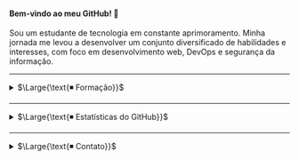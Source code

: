 #### Bem-vindo ao meu GitHub! 👋

Sou um estudante de tecnologia em constante aprimoramento. Minha jornada me levou a desenvolver um conjunto diversificado de habilidades e interesses, com foco em desenvolvimento web, DevOps e segurança da informação.

---

<details>
<summary>$\Large{\text{◾ Formação}}$</summary>
<br>

> $\Large{\color{#ED1165}\text{FIAP}}$
> |---|
> <details>
> <summary>▪️Análise e Desenvolvimento de Sistemas</summary>
> <br>
> <b>Graduação orientada a projetos</b>
> 
> <br>Data de início: 15/08/2023
> <br>
> Em andamento<br>
>
> <b>Resumo</b><br>
>
> * Desenvolvo meu conhecimento teórico e minhas habilidades de programação;
> * O trabalho em equipe é fortemente incentivado. Busco ser comunicativo e usar linguagem clara;
> * Atualmente estou aprendendo sobre microsserviços e segurança da informação.
>
> </details>
>
> <details>
> <summary>▪️Nano Courses</summary>
> <br>
>
> * Algoritmos: Aprenda a programar
> * Banco de Dados Oracle
> * Big Data
> * Big Data & Analytics
> * Biohacking, Deep Web e Criptografia
> * Blockchain
> * Cloud Fundamentals, Administration and Solution Architect
> * Códigos de Alta Performance
> * Comunicação e Semiótica
> * Cybersecurity
> * Cybersecurity Hacker Skills
> * Data Visualization
> * Design Thinking
> * DevOps & Agile Culture
> * Engenharia de Software
> * Estatística para Soluções em TI
> * Estruturas de Computadores
> * Front End 
> * Infraestrutura e Interconectividade
> * Inteligência Artificial e Computacional
> * Java Advanced Frameworks
> * Java Development 
> * Java Fundamentos
> * Leadership Communication
> * Linux Fundamentos
> * Programação em Banco de Dados
> * Python
> * Python Development 
> * Resolvendo Problemas com Matemática
> * Responsive Web Development
> * Sensores e Circuitos Digitais
> * Services Architecture / API / Mobile Architecture
> * Soluções Tecnológicas Emergentes
> * User Experience
>
> </details>
 
> ---

> $\Large{\color{#A6F750}\text{Ada Tech}}$
> |---|
>
> <details>
> <summary>▪️Java</summary>
> <br>
> <b>Formação online síncrona</b>
> 
> <br>Carga horária: 324 horas
> <br>
> <br>Data de início: 09/01/2024
> <br>
> Data de conclusão: 22/05/2024<br>
> 
> <b>Resumo</b><br>
> 
> * Criação e consumo de APIs RESTful;
> * Gestão de dependências e empacotamento (Gradle e Maven);
> * Java Date and Time;
> * Java Threads;
> * Padrões de projeto;
> * Princípios SOLID;
> * Programação funcional;
> * Programação Web;
> * Spring Framework;
> * Testes automatizados (JUnit, Mockito e Selenium).
> </details>
> 
> 
> <details>
> <summary>▪️DevOps</summary>
> <br>
> <b>Formação online síncrona</b>
> 
> <br>Carga horária: 324 horas
> <br>
> <br>Data de início: 31/07/2024
> <br>
> Data de conclusão: 04/12/2024<br>
> 
> <b>Resumo</b><br>
> 
> 1. <b>Linux</b>:
> * Configuração de servidores web (Apache e NGINX);
> * Configurações de rede;
> * Gerenciamento de processos;
> * Particionamento de disco;
> * Shell scripts (automação de tarefas);
> * Sistema de arquivos.
> 
> 2. <b>Git</b>:
> * GitHub Actions (automatização de fluxos de trabalho - implantação e testes);
> * Padronização de nomenclatura para branches e commits;
> * Serialização de dados (YAML e JSON).
> 
> 3. <b>Redes</b>:
> * Cálculos de sub-rede;
> * Infraestrutura e dispositivos;
> * Modelos OSI e TCP/IP;
> * Segurança de rede.
> 
> 4. <b>Conteinerização</b>:
> * Docker.
> 
> 5. <b>Provisionamento como Código</b>:
> * Terraform.
> 
> 6. <b>Serviços Cloud (AWS)</b>:
> * EC2 (virtualização);
> * IAM (controle de acesso);
> * Lambda (execução de código);
> * RDS (bancos de dados relacionais);
> * S3 (armazenamento);
> * SNS (entrega de mensagens);
> * SQS (enfileiramento de mensagens);
> * Well-Architected Framework.
> </details>

> ---

> $\Large{\color{#216FF4}\text{Alura}}$
> |---|
> 
> <details>
> <summary>▪️Tecnologia e Desenvolvimento Pessoal</summary>
> <br>
> 
> * [Certificado de Conclusão](https://cursos.alura.com.br/user/igor-ribeiro2334/fullCertificate/9e0f7587c327aab62f9e18b0ba66617e)
> 
> </details>

</details>

---

<details>
<summary>$\Large{\text{◾ Estatísticas do GitHub}}$</summary>
<br>
    
<div align="center">
    
  <img height=200 src="https://github-readme-stats.vercel.app/api?username=igor-u&theme=cobalt2&hide_border=true&include_all_commits=false&count_private=false&show=prs_merged&rank_icon=github&text_bold=false&bg_color=000000&title_color=9B0000&text_color=DBDBDB" alt="Igor Ribeiro's GitHub Stats"/>
  <img height=200 src="https://github-readme-stats.vercel.app/api/top-langs/?username=igor-u&hide_progress=false&theme=cobalt2&hide_border=true&include_all_commits=false&count_private=false&layout=compact&langs_count=10&bg_color=000000&title_color=9B0000&text_color=DBDBDB" alt="Most Used Languages"/>
  
</div>

</details>

---

<details>
<summary>$\Large{\text{◾ Contato}}$</summary>

<br>

> [![Gmail](assets/Gmail.svg)](mailto:igor.ribeiro2334@gmail.com)
> |---|
> [![LinkedIn](assets/LinkedIn.svg)](https://www.linkedin.com/in/igorribeiro12/)

</details>
